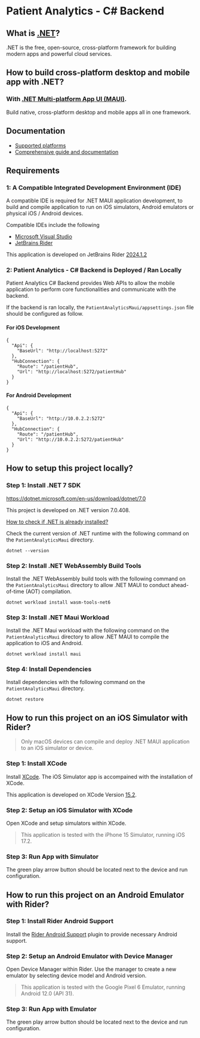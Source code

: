 # Patient Analytics - C# Backend

## What is [.NET](https://dotnet.microsoft.com/en-us/)?
.NET is the free, open-source, cross-platform framework for building modern apps and powerful cloud services.

## How to build cross-platform desktop and mobile app with .NET?
### With [.NET Multi-platform App UI (MAUI)](https://dotnet.microsoft.com/en-us/apps/maui). 
Build native, cross-platform desktop and mobile apps all in one framework.

## Documentation
- [Supported platforms](https://learn.microsoft.com/en-gb/dotnet/maui/supported-platforms?view=net-maui-8.0)
- [Comprehensive guide and documentation](https://learn.microsoft.com/en-gb/dotnet/maui/?view=net-maui-8.0)

## Requirements
### 1: A Compatible Integrated Development Environment (IDE)
A compatible IDE is required for .NET MAUI application development, to build and compile application to run on iOS simulators, Android emulators or physical iOS / Android devices.

Compatible IDEs include the following
- [Microsoft Visual Studio](https://visualstudio.microsoft.com/)
- [JetBrains Rider](https://www.jetbrains.com/rider/)

This application is developed on JetBrains Rider [2024.1.2](https://blog.jetbrains.com/dotnet/2024/05/07/rider-2024-1-2/)

### 2: Patient Analytics - C# Backend is Deployed / Ran Locally
Patient Analytics C# Backend provides Web APIs to allow the mobile application to perform core functionalities and communicate with the backend.

If the backend is ran locally, the `PatientAnalyticsMaui/appsettings.json` file should be configured as follow.

#### For iOS Development
```
{
  "Api": {
    "BaseUrl": "http://localhost:5272"
  },
  "HubConnection": {
    "Route": "/patientHub",
    "Url": "http://localhost:5272/patientHub"
  }
}
```

#### For Android Development
```
{
  "Api": {
    "BaseUrl": "http://10.0.2.2:5272"
  },
  "HubConnection": {
    "Route": "/patientHub",
    "Url": "http://10.0.2.2:5272/patientHub"
  }
}
```

## How to setup this project locally?

### Step 1: Install .NET 7 SDK
https://dotnet.microsoft.com/en-us/download/dotnet/7.0

This project is developed on .NET version 7.0.408.

[How to check if .NET is already installed?](https://learn.microsoft.com/en-us/dotnet/core/install/how-to-detect-installed-versions?pivots=os-windows)

Check the current version of .NET runtime with the following command on the `PatientAnalyticsMaui` directory.

`dotnet --version`

### Step 2: Install .NET WebAssembly Build Tools
Install the .NET WebAssembly build tools with the following command on the `PatientAnalyticsMaui` directory to allow .NET MAUI to conduct ahead-of-time (AOT) compilation.

`dotnet workload install wasm-tools-net6`

### Step 3: Install .NET Maui Workload
Install the .NET Maui workload with the following command on the `PatientAnalyticsMaui` directory to allow .NET MAUI to compile the application to iOS and Android.

`dotnet workload install maui`

### Step 4: Install Dependencies
Install dependencies with the following command on the `PatientAnalyticsMaui` directory.

`dotnet restore`

## How to run this project on an iOS Simulator with Rider?
> Only macOS devices can compile and deploy .NET MAUI application to an iOS simulator or device.

### Step 1: Install XCode
Install [XCode](https://developer.apple.com/xcode/). The iOS Simulator app is accompained with the installation of XCode.

This application is developed on XCode Version [15.2](https://xcodereleases.com/).

### Step 2: Setup an iOS Simulator with XCode
Open XCode and setup simulators within XCode. 
> This application is tested with the iPhone 15 Simulator, running iOS 17.2.

### Step 3: Run App with Simulator
The green play arrow button should be located next to the device and run configuration.

## How to run this project on an Android Emulator with Rider?

### Step 1: Install Rider Android Support 
Install the [Rider Android Support](https://plugins.jetbrains.com/plugin/12056-rider-android-support) plugin to provide necessary Android support.

### Step 2: Setup an Android Emulator with Device Manager
Open Device Manager within Rider. Use the manager to create a new emulator by selecting device model and Android version. 
> This application is tested with the Google Pixel 6 Emulator, running Android 12.0 (API 31).

### Step 3: Run App with Emulator
The green play arrow button should be located next to the device and run configuration.

